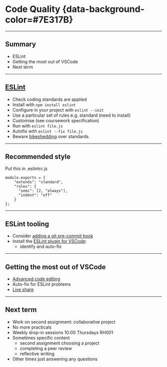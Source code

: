 # Code Quality {data-background-color=#7E317B}

---

## Summary

- ESLint
- Getting the most out of VSCode
- Next term

---

## [ESLint](https://eslint.org/)

- Check coding standards are applied
- Install with `npm install eslint`
- Configure in your project with `eslint --init`
- Use a particular set of rules e.g. standard (need to install)
- Customise (see coursework specification)
- Run with `eslint file.js`
- Autofix with `eslint --fix file.js`
- Beware [bikeshedding](https://exceptionnotfound.net/bikeshedding-the-daily-software-anti-pattern/) over standards

---

## Recommended style

Put this in .eslintrc.js
```
module.exports = {
    "extends": "standard",
    "rules": {
      "semi": [2, "always"],
      "indent": "off"
    }
};
```
---

## ESLint tooling

- Consider [adding a git pre-commit hook](https://levelup.gitconnected.com/how-to-run-eslint-using-pre-commit-hook-25984fbce17e)
- Install the [ESLint plugin for VSCode](https://marketplace.visualstudio.com/items?itemName=dbaeumer.vscode-eslint):
  - identify and auto-fix 

---

## Getting the most out of VSCode

- [Advanced code editing](https://code.visualstudio.com/docs/introvideos/codeediting)
- Auto-fix for ESLint problems
- [Live share](https://code.visualstudio.com/learn/collaboration/live-share)

---

## Next term

- Work on second assignment: collaborative project
- No more practicals
- Weekly drop-in sessions 10:00 Thursdays RH001
- Sometimes specific content
  - second assignment choosing a project
  - completing a peer review
  - reflective writing
- Other times just answering any questions




